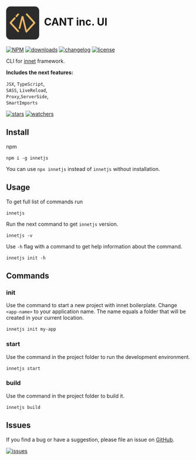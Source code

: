 <a href="https://www.npmjs.com/package/innet"><img src="https://raw.githubusercontent.com/d8corp/innet/main/logo.svg" align="left" width="90" height="90" alt="InnetJs logo by Mikhail Lysikov"></a>

# &nbsp; CANT inc. UI

&nbsp;

[![NPM](https://img.shields.io/npm/v/innetjs.svg)](https://www.npmjs.com/package/innetjs)
[![downloads](https://img.shields.io/npm/dm/innetjs.svg)](https://www.npmtrends.com/innetjs)
[![changelog](https://img.shields.io/badge/Changelog-⋮-brightgreen)](https://changelogs.xyz/innetjs)
[![license](https://img.shields.io/npm/l/innetjs)](https://github.com/d8corp/innetjs/blob/main/LICENSE)

CLI for [innet](https://www.npmjs.com/package/innet) framework.

**Includes the next features:**

`JSX`, `TypeScript`,  
`SASS`, `LiveReload`,  
`Proxy`,`ServerSide`,  
`SmartImports`

[![stars](https://img.shields.io/github/stars/d8corp/innetjs?style=social)](https://github.com/d8corp/innetjs/stargazers)
[![watchers](https://img.shields.io/github/watchers/d8corp/innetjs?style=social)](https://github.com/d8corp/innetjs/watchers)

## Install
npm
```shell
npm i -g innetjs
```
You can use `npx innetjs` instead of `innetjs` without installation.
## Usage
To get full list of commands run
```shell
innetjs
```
Run the next command to get `innetjs` version.
```shell
innetjs -v
```
Use `-h` flag with a command to get help information about the command.
```shell
innetjs init -h
```
## Commands
### init <app-name>
Use the command to start a new project with innet boilerplate. Change `<app-name>` to your application name.
The name equals a folder that will be created in your current location.
```shell
innetjs init my-app
```
### start
Use the command in the project folder to run the development environment.
```shell
innetjs start
```
### build
Use the command in the project folder to build it.
```shell
innetjs build
```

## Issues
If you find a bug or have a suggestion, please file an issue on [GitHub](https://github.com/d8corp/innetjs/issues).

[![issues](https://img.shields.io/github/issues-raw/d8corp/innetjs)](https://github.com/d8corp/innetjs/issues)
